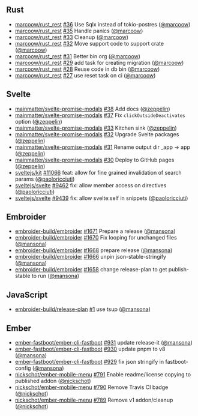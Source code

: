 ## Rust

- [marcoow/rust_rest] [#36](https://github.com/marcoow/rust_rest/pull/36) Use Sqlx instead of tokio-postres ([@marcoow])
- [marcoow/rust_rest] [#35](https://github.com/marcoow/rust_rest/pull/35) Handle panics ([@marcoow])
- [marcoow/rust_rest] [#33](https://github.com/marcoow/rust_rest/pull/33) Cleanup ([@marcoow])
- [marcoow/rust_rest] [#32](https://github.com/marcoow/rust_rest/pull/32) Move support code to support crate ([@marcoow])
- [marcoow/rust_rest] [#31](https://github.com/marcoow/rust_rest/pull/31) Better bin org ([@marcoow])
- [marcoow/rust_rest] [#29](https://github.com/marcoow/rust_rest/pull/29) add task for creating migration ([@marcoow])
- [marcoow/rust_rest] [#28](https://github.com/marcoow/rust_rest/pull/28) Reuse code in db bin ([@marcoow])
- [marcoow/rust_rest] [#27](https://github.com/marcoow/rust_rest/pull/27) use reset task on ci ([@marcoow])

## Svelte

- [mainmatter/svelte-promise-modals] [#38](https://github.com/mainmatter/svelte-promise-modals/pull/38) Add docs ([@zeppelin])
- [mainmatter/svelte-promise-modals] [#37](https://github.com/mainmatter/svelte-promise-modals/pull/37) Fix `clickOutsideDeactivates` option ([@zeppelin])
- [mainmatter/svelte-promise-modals] [#33](https://github.com/mainmatter/svelte-promise-modals/pull/33) Kitchen sink ([@zeppelin])
- [mainmatter/svelte-promise-modals] [#32](https://github.com/mainmatter/svelte-promise-modals/pull/32) Upgrade Svelte packages ([@zeppelin])
- [mainmatter/svelte-promise-modals] [#31](https://github.com/mainmatter/svelte-promise-modals/pull/31) Rename output dir \_app → app ([@zeppelin])
- [mainmatter/svelte-promise-modals] [#30](https://github.com/mainmatter/svelte-promise-modals/pull/30) Deploy to GitHub pages ([@zeppelin])
- [sveltejs/kit] [#11066](https://github.com/sveltejs/kit/pull/11066) feat: allow for fine grained invalidation of search params ([@paoloricciuti])
- [sveltejs/svelte] [#9462](https://github.com/sveltejs/svelte/pull/9462) fix: allow member access on directives ([@paoloricciuti])
- [sveltejs/svelte] [#9439](https://github.com/sveltejs/svelte/pull/9439) fix: allow svelte:self in snippets ([@paoloricciuti])

## Embroider

- [embroider-build/embroider] [#1671](https://github.com/embroider-build/embroider/pull/1671) Prepare a release ([@mansona])
- [embroider-build/embroider] [#1670](https://github.com/embroider-build/embroider/pull/1670) Fix looping for unchanged files ([@mansona])
- [embroider-build/embroider] [#1668](https://github.com/embroider-build/embroider/pull/1668) prepare release ([@mansona])
- [embroider-build/embroider] [#1666](https://github.com/embroider-build/embroider/pull/1666) unpin json-stable-stringify ([@mansona])
- [embroider-build/embroider] [#1658](https://github.com/embroider-build/embroider/pull/1658) change release-plan to get publish-stable to run ([@mansona])

## JavaScript

- [embroider-build/release-plan] [#1](https://github.com/embroider-build/release-plan/pull/1) use tsup ([@mansona])

## Ember

- [ember-fastboot/ember-cli-fastboot] [#931](https://github.com/ember-fastboot/ember-cli-fastboot/pull/931) update release-it ([@mansona])
- [ember-fastboot/ember-cli-fastboot] [#930](https://github.com/ember-fastboot/ember-cli-fastboot/pull/930) update pnpm to v8 ([@mansona])
- [ember-fastboot/ember-cli-fastboot] [#929](https://github.com/ember-fastboot/ember-cli-fastboot/pull/929) fix json stringify in fastboot-config ([@mansona])
- [nickschot/ember-mobile-menu] [#791](https://github.com/nickschot/ember-mobile-menu/pull/791) Enable readme/license copying to published addon ([@nickschot])
- [nickschot/ember-mobile-menu] [#790](https://github.com/nickschot/ember-mobile-menu/pull/790) Remove Travis CI badge ([@nickschot])
- [nickschot/ember-mobile-menu] [#789](https://github.com/nickschot/ember-mobile-menu/pull/789) Remove v1 addon/cleanup ([@nickschot])

[@mansona]: https://github.com/mansona
[@marcoow]: https://github.com/marcoow
[@nickschot]: https://github.com/nickschot
[@paoloricciuti]: https://github.com/paoloricciuti
[@zeppelin]: https://github.com/zeppelin
[ember-fastboot/ember-cli-fastboot]: https://github.com/ember-fastboot/ember-cli-fastboot
[embroider-build/embroider]: https://github.com/embroider-build/embroider
[embroider-build/release-plan]: https://github.com/embroider-build/release-plan
[mainmatter/svelte-promise-modals]: https://github.com/mainmatter/svelte-promise-modals
[marcoow/rust_rest]: https://github.com/marcoow/rust_rest
[nickschot/ember-mobile-menu]: https://github.com/nickschot/ember-mobile-menu
[sveltejs/kit]: https://github.com/sveltejs/kit
[sveltejs/svelte]: https://github.com/sveltejs/svelte
